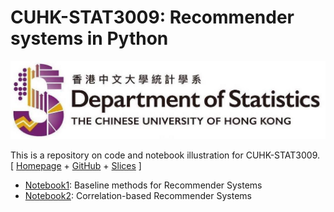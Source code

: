 # **CUHK**-**STAT3009**: Recommender systems in Python

![image info](./figs/logo.png)

This is a repository on code and notebook illustration for CUHK-STAT3009. [ [Homepage](https://www.bendai.org/STAT3009/) + [GitHub](https://github.com/statmlben/CUHK-STAT3009) + [Slices]() ]

- [Notebook1](notebook1.ipynb): Baseline methods for Recommender Systems
- [Notebook2](notebook2.ipynb): Correlation-based Recommender Systems
